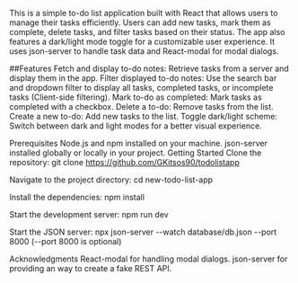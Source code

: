 This is a simple to-do list application built with React that allows users to manage their tasks efficiently. Users can add new tasks, mark them as complete, delete tasks, and filter tasks based on their status. The app also features a dark/light mode toggle for a customizable user experience. It uses json-server to handle task data and React-modal for modal dialogs.

##Features
Fetch and display to-do notes: Retrieve tasks from a server and display them in the app.
Filter displayed to-do notes: Use the search bar and dropdown filter to display all tasks, completed tasks, or incomplete tasks (Client-side filtering).
Mark to-do as completed: Mark tasks as completed with a checkbox.
Delete a to-do: Remove tasks from the list.
Create a new to-do: Add new tasks to the list.
Toggle dark/light scheme: Switch between dark and light modes for a better visual experience.

Prerequisites
Node.js and npm installed on your machine.
json-server installed globally or locally in your project.
Getting Started
Clone the repository: git clone https://github.com/GKitsos90/todolistapp

Navigate to the project directory: cd new-todo-list-app

Install the dependencies: npm install

Start the development server: npm run dev

Start the JSON server: npx json-server --watch database/db.json --port 8000 (--port 8000 is optional)

Acknowledgments
React-modal for handling modal dialogs.
json-server for providing an way to create a fake REST API.

